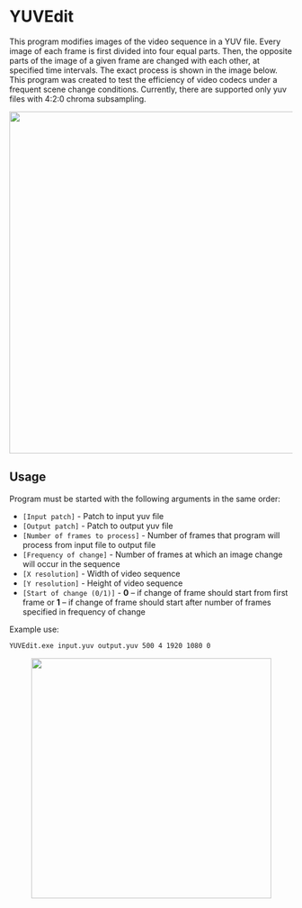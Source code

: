 # YUVEdit
This program modifies images of the video sequence in a YUV file. Every image of each frame is first divided into four equal parts. Then, the opposite parts of the image of a given frame are changed with each other, at specified time intervals. The exact process is shown in the image below. This program was created to test the efficiency of video codecs under a frequent scene change conditions. Currently, there are supported only yuv files with 4:2:0 chroma subsampling.

<p align="center">
<img align="center" src="https://dl.dropboxusercontent.com/s/m1b7sns1kd10bdo/1234%20-%204231%20400%2010.png" width="608">
</p>

## Usage

Program must be started with the following arguments in the same order:
- `[Input patch]` - Patch to input yuv file
- `[Output patch]` - Patch to output yuv file
- `[Number of frames to process]` - Number of frames that program will process from input file to output file
- `[Frequency of change]` - Number of frames at which an image change will occur in the sequence
- `[X resolution]` - Width of video sequence
- `[Y resolution]` - Height of video sequence
- `[Start of change (0/1)]` - **0** – if change of frame should start from first frame or **1** – if change of frame should start after number of frames specified in frequency of change


Example use:
```bash
YUVEdit.exe input.yuv output.yuv 500 4 1920 1080 0
```

<p align="center">
<img align="center" src="https://dl.dropboxusercontent.com/s/gxuukqmccbcnw6i/240.gif" width="427">
</p>
